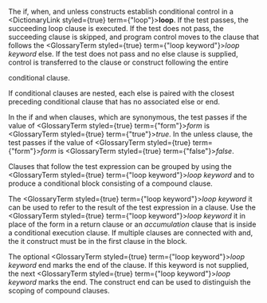  



The if, when, and unless constructs establish conditional control in a <DictionaryLink styled={true} term={"loop"}><b>loop</b></DictionaryLink>. If the test passes, the succeeding loop clause is executed. If the test does not pass, the succeeding clause is skipped, and program control moves to the clause that follows the <GlossaryTerm styled={true} term={"loop keyword"}><i>loop keyword</i></GlossaryTerm> else. If the test does not pass and no else clause is supplied, control is transferred to the clause or construct following the entire 



conditional clause. 



If conditional clauses are nested, each else is paired with the closest preceding conditional clause that has no associated else or end. 



In the if and when clauses, which are synonymous, the test passes if the value of <GlossaryTerm styled={true} term={"form"}><i>form</i></GlossaryTerm> is <GlossaryTerm styled={true} term={"true"}><i>true</i></GlossaryTerm>. In the unless clause, the test passes if the value of <GlossaryTerm styled={true} term={"form"}><i>form</i></GlossaryTerm> is <GlossaryTerm styled={true} term={"false"}><i>false</i></GlossaryTerm>. 



Clauses that follow the test expression can be grouped by using the <GlossaryTerm styled={true} term={"loop keyword"}><i>loop keyword</i></GlossaryTerm> and to produce a conditional block consisting of a compound clause. 



The <GlossaryTerm styled={true} term={"loop keyword"}><i>loop keyword</i></GlossaryTerm> it can be used to refer to the result of the test expression in a clause. Use the <GlossaryTerm styled={true} term={"loop keyword"}><i>loop keyword</i></GlossaryTerm> it in place of the form in a return clause or an *accumulation* clause that is inside a conditional execution clause. If multiple clauses are connected with and, the it construct must be in the first clause in the block. 



The optional <GlossaryTerm styled={true} term={"loop keyword"}><i>loop keyword</i></GlossaryTerm> end marks the end of the clause. If this keyword is not supplied, the next <GlossaryTerm styled={true} term={"loop keyword"}><i>loop keyword</i></GlossaryTerm> marks the end. The construct end can be used to distinguish the scoping of compound clauses. 







 



 



